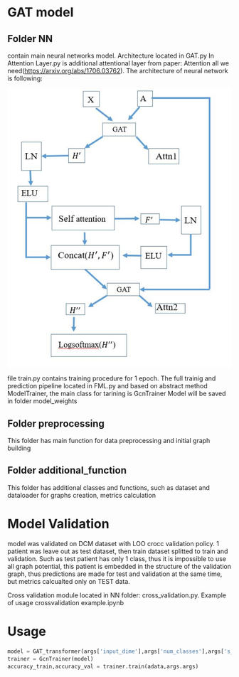 # GAT model

## Folder NN
contain main neural networks model. Architecture located in GAT.py In Attention Layer.py is additional attentional layer from paper: Attention all we need(https://arxiv.org/abs/1706.03762). 
The architecture of neural network is following:

![Screenshot](archtecture.JPG)

file train.py contains training procedure for 1 epoch. The full trainig and prediction pipeline located in FML.py and based on abstract method ModelTrainer, the main class for tarining is GcnTrainer
Model will be saved in folder model_weights

## Folder preprocessing
This folder has main function for data preprocessing and initial graph building

## Folder additional_function
This folder has additional classes and functions, such as dataset and dataloader for graphs creation, metrics calculation

# Model Validation
model was validated on DCM dataset with LOO crocc validation policy. 1 patient was leave out as test dataset, then train dataset splitted to train and validation. Such as test patient has only 1 class, thus it is impossible to use all graph potential, this patient is embedded in the structure of the validation graph, thus predictions are made for test and validation at the same time, but metrics calcualted only on TEST data.

Cross validation module located in NN folder: cross_validation.py. Example of usage crossvalidation example.ipynb

# Usage

```python
model = GAT_transformer(args['input_dime'],args['num_classes'],args['s_max']).to(device)
trainer = GcnTrainer(model)
accuracy_train,accuracy_val = trainer.train(adata,args.args)
```
